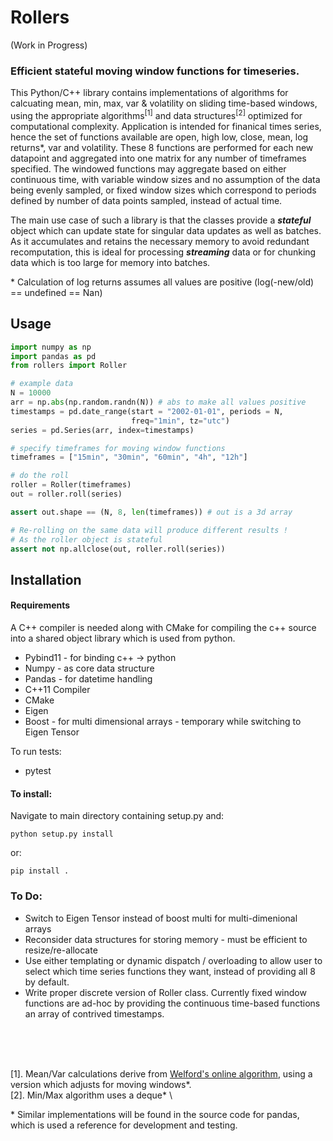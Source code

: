 # Rollers
(Work in Progress)
### Efficient stateful moving window functions for timeseries.
This Python/C++ library contains implementations of algorithms for calcuating mean, min, max, var & volatility on sliding time-based windows, using the appropriate algorithms<sup>[1]</sup> and data structures<sup>[2]</sup> optimized for computational complexity. 
Application is intended for finanical times series, hence the set of functions available are open, high low, close, mean, log returns\*, var and volatility. 
These 8 functions are performed for each new datapoint and aggregated into one matrix for any number of timeframes specified. 
The windowed functions may aggregate based on either continuous time, with variable window sizes and no assumption of the data being evenly sampled, or fixed window sizes which correspond to periods defined by number of data points sampled, instead of actual time.
<br>

The main use case of such a library is that the classes provide a ***stateful*** object which can update state for singular data updates as well as batches. As it accumulates and retains the necessary memory to avoid redundant recomputation, this is ideal for processing ***streaming*** data
or for chunking data which is too large for memory into batches.  

\* Calculation of log returns assumes all values are positive (log(-new/old) == undefined == Nan) 
<br>
## Usage
```python
import numpy as np
import pandas as pd
from rollers import Roller

# example data
N = 10000
arr = np.abs(np.random.randn(N)) # abs to make all values positive
timestamps = pd.date_range(start = "2002-01-01", periods = N,
                           freq="1min", tz="utc")
series = pd.Series(arr, index=timestamps)

# specify timeframes for moving window functions
timeframes = ["15min", "30min", "60min", "4h", "12h"]

# do the roll
roller = Roller(timeframes)
out = roller.roll(series)

assert out.shape == (N, 8, len(timeframes)) # out is a 3d array

# Re-rolling on the same data will produce different results !
# As the roller object is stateful
assert not np.allclose(out, roller.roll(series))

```

## Installation
#### Requirements
A C++ compiler is needed along with CMake for compiling the c++ source into a shared object library which is used from python. 
* Pybind11 - for binding c++ -> python
* Numpy - as core data structure
* Pandas - for datetime handling
* C++11 Compiler
* CMake 
* Eigen
* Boost - for multi dimensional arrays - temporary while switching to Eigen Tensor

To run tests: 
* pytest

#### To install:  
Navigate to main directory containing setup.py and:  

    python setup.py install  
or:  

    pip install .  
    

### To Do:
* Switch to Eigen Tensor instead of boost multi for multi-dimenional arrays
* Reconsider data structures for storing memory - must be efficient to resize/re-allocate 
* Use either templating or dynamic dispatch / overloading to allow user to select
which time series functions they want, instead of providing all 8 by default.
* Write proper discrete version of Roller class. Currently fixed window functions are ad-hoc by providing the continuous time-based functions an array of contrived timestamps. 

<br><br><br>

[1]. Mean/Var calculations derive from [Welford's online algorithm](
https://en.wikipedia.org/wiki/Algorithms_for_calculating_variance), using a version
which adjusts for moving windows\*.\
[2]. Min/Max algorithm uses a deque\* \


\* Similar implementations will be found in the source code for pandas, which is used a reference for development and testing.
